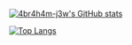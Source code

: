 [![4br4h4m-j3w's GitHub stats](https://github-readme-stats.vercel.app/api?username=4br4h4m-j3w)](https://github.com/4br4h4m-j3w)

[![Top Langs](https://github-readme-stats.vercel.app/api/top-langs/?username=4br4h4m-j3w)](https://github.com/4br4h4m-j3w)


